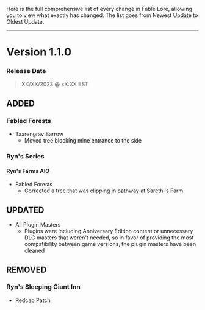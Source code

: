 Here is the full comprehensive list of every change in Fable Lore, allowing you to view what exactly has changed. The list goes from Newest Update to Oldest Update.

---

# Version 1.1.0
### Release Date

> XX/XX/2023 @ xX:XX EST

## ADDED
### Fabled Forests
- Taarengrav Barrow
  - Moved tree blocking mine entrance to the side

### Ryn's Series
#### Ryn's Farms AIO
- Fabled Forests
  - Corrected a tree that was clipping in pathway at Sarethi's Farm.

## UPDATED
- All Plugin Masters
  - Plugins were including Anniversary Edition content or unnecessary DLC masters that weren't needed, so in favor of providing the most compatibility between game versions, the plugin masters have been cleaned

## REMOVED
### Ryn's Sleeping Giant Inn
- Redcap Patch